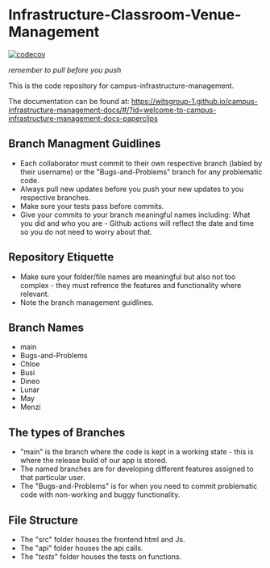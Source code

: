 # Infrastructure-Classroom-Venue-Management

[![codecov](https://codecov.io/gh/witsgroup-1/campus-infrastructure-management/graph/badge.svg?token=NIS6N92ZUX)](https://codecov.io/gh/witsgroup-1/campus-infrastructure-management)

*remember to pull before you push*

This is the code repository for campus-infrastructure-management.

The documentation can be found at: https://witsgroup-1.github.io/campus-infrastructure-management-docs/#/?id=welcome-to-campus-infrastructure-management-docs-paperclips

## Branch Managment Guidlines
- Each collaborator must commit to their own respective branch (labled by their username) or the "Bugs-and-Problems" branch for any problematic code.
- Always pull new updates before you push your new updates to you respective branches.
- Make sure your tests pass before commits.
- Give your commits to your branch meaningful names including: What you did and who you are - Github actions will reflect the date and time so you do not need to worry about that.

## Repository Etiquette 
- Make sure your folder/file names are meaningful but also not too complex - they must refrence the features and functionality where relevant.
- Note the branch management guidlines.

## Branch Names 
- main
- Bugs-and-Problems
- Chloe
- Busi
- Dineo
- Lunar
- May
- Menzi

## The types of Branches
- "main" is the branch where the code is kept in a working state - this is where the release build of our app is stored.
- The named branches are for developing different features assigned to that particular user.
- The "Bugs-and-Problems" is for when you need to commit problematic code with non-working and buggy functionality.
  
## File Structure
- The "src" folder houses the frontend html and Js.
- The "api" folder houses the api calls.
- The "_tests_" folder houses the tests on functions.

